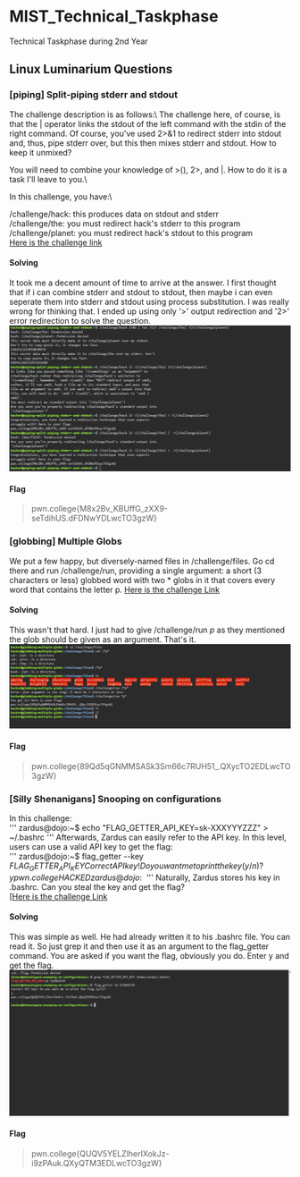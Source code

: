 # MIST_Technical_Taskphase
Technical Taskphase during 2nd Year

## Linux Luminarium Questions
### [piping] Split-piping stderr and stdout
The challenge description is as follows:\ 
The challenge here, of course, is that the | operator links the stdout of the left command with the stdin of the right command. Of course, you've used 2>&1 to redirect stderr into stdout and, thus, pipe stderr over, but this then mixes stderr and stdout. How to keep it unmixed?

You will need to combine your knowledge of >(), 2>, and |. How to do it is a task I'll leave to you.\

In this challenge, you have:\

/challenge/hack: this produces data on stdout and stderr\
/challenge/the: you must redirect hack's stderr to this program\
/challenge/planet: you must redirect hack's stdout to this program\
[Here is the challenge link](https://pwn.college/linux-luminarium/piping/)

#### Solving
It took me a decent amount of time to arrive at the answer. I first thought that if i can combine stderr and stdout to stdout, then maybe i can even seperate them into stderr and stdout using process substitution. I was really wrong for thinking that. I ended up using only '>' output redirection and '2>' error redirection to solve the question.
![Image of challenge](https://github.com/P829060/LinuxLuminariumAndBanditImages/blob/946feee10efa59bdd8dd553242d1f9ff87234ac1/Stderr%2Cstdin%20and%20stdout.png)

#### Flag
> pwn.college{M8x2Bv_KBUffG_zXX9-seTdihUS.dFDNwYDLwcTO3gzW}

### [globbing] Multiple Globs
We put a few happy, but diversely-named files in /challenge/files. Go cd there and run /challenge/run, providing a single argument: a short (3 characters or less) globbed word with two * globs in it that covers every word that contains the letter p. [Here is the challenge Link](https://pwn.college/linux-luminarium/globbing/)

#### Solving
This wasn't that hard. I just had to give /challenge/run *p* as they mentioned the glob should be given as an argument. That's it.
![Image of challenge](https://github.com/P829060/LinuxLuminariumAndBanditImages/blob/946feee10efa59bdd8dd553242d1f9ff87234ac1/globbing.png)

#### Flag
> pwn.college{89Qd5qGNMMSASk3Sm66c7RUH51_.QXycTO2EDLwcTO3gzW}

### [Silly Shenanigans] Snooping on configurations
In this challenge:\
''' zardus@dojo:~$ echo "FLAG_GETTER_API_KEY=sk-XXXYYYZZZ" > ~/.bashrc '''
Afterwards, Zardus can easily refer to the API key. In this level, users can use a valid API key to get the flag:\
''' zardus@dojo:~$ flag_getter --key $FLAG_GETTER_API_KEY 
Correct API key! Do you want me to print the key (y/n)? y
pwn.college{HACKED}
zardus@dojo:~$ '''
Naturally, Zardus stores his key in .bashrc. Can you steal the key and get the flag?\
[[Here is the challenge Link](https://pwn.college/linux-luminarium/shenanigans/)

#### Solving
This was simple as well. He had already written it to his .bashrc file. You can read it. So just grep it and then use it as an argument to the flag_getter command. You are asked if you want the flag, obviously you do. Enter y and get the flag.
![Image of challenge](https://github.com/P829060/LinuxLuminariumAndBanditImages/blob/946feee10efa59bdd8dd553242d1f9ff87234ac1/snooping%20config.png)

#### Flag
> pwn.college{QUQV5YELZlherIXokJz-i9zPAuk.QXyQTM3EDLwcTO3gzW}
